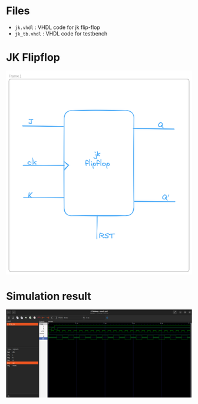 # Files

- `jk.vhdl` : VHDL code for jk flip-flop
- `jk_tb.vhdl` : VHDL code for testbench

# JK Flipflop
![jk flipflop](images/JK_ff.png)

# Simulation result
![result](images/result.png)
